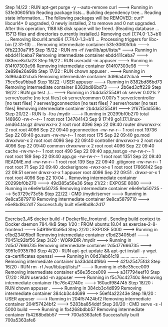 
Step 14/22 : RUN apt-get purge -y --auto-remove curl
 ---> Running in 53fe30605fbb
Reading package lists...
Building dependency tree...
Reading state information...
The following packages will be REMOVED:
  curl* libcurl4*
0 upgraded, 0 newly installed, 2 to remove and 0 not upgraded.
After this operation, 1188 kB disk space will be freed.
(Reading database ... 15713 files and directories currently installed.)
Removing curl (7.74.0-1.3+b1) ...
Removing libcurl4:amd64 (7.74.0-1.3+b1) ...
Processing triggers for libc-bin (2.31-13) ...
Removing intermediate container 53fe30605fbb
 ---> 0fb2230a71f5
Step 15/22 : RUN rm -rf /var/lib/apt/lists/*
 ---> Running in ebdd411ceba7
Removing intermediate container ebdd411ceba7
 ---> 083ece8c0a23
Step 16/22 : RUN useradd -m appuser
 ---> Running in 814f07303e98
Removing intermediate container 814f07303e98
 ---> 2e898e26a99b
Step 17/22 : RUN chown appuser .
 ---> Running in 3d96a4d2cba5
Removing intermediate container 3d96a4d2cba5
 ---> 75ce5ea9bba8
Step 18/22 : USER appuser
 ---> Running in 8382bd86bd73
Removing intermediate container 8382bd86bd73
 ---> 2b6ed3cff229
Step 19/22 : RUN go test ./...
 ---> Running in 2b4da5255491
ok  	server	0.021s
?   	server/cache	[no test files]
ok  	server/common	0.007s
?   	server/controller	[no test files]
?   	server/pgconnection	[no test files]
?   	server/router	[no test files]
Removing intermediate container 2b4da5255491
 ---> 2f67f5dd559c
Step 20/22 : RUN ls -ltra /mydir
 ---> Running in 20299bf0b270
total 148960
-rw-r--r-- 1 root    root 134784143 Sep  9 17:49 go1.17.1.linux-amd64.tar.gz
drwxrwxr-x 2 root    root      4096 Sep 22 09:40 router
drwxrwxr-x 2 root    root      4096 Sep 22 09:40 pgconnection
-rw-rw-r-- 1 root    root     19736 Sep 22 09:40 go.sum
-rw-rw-r-- 1 root    root       175 Sep 22 09:40 go.mod
drwxrwxr-x 2 root    root      4096 Sep 22 09:40 controller
drwxrwxr-x 2 root    root      4096 Sep 22 09:40 common
drwxrwxr-x 2 root    root      4096 Sep 22 09:40 cache
-rw-rw-r-- 1 root    root       490 Sep 22 09:40 app_test.go
-rw-rw-r-- 1 root    root       189 Sep 22 09:40 app.go
-rw-rw-r-- 1 root    root      1351 Sep 22 09:40 README.md
-rw-rw-r-- 1 root    root       139 Sep 22 09:40 .gitignore
-rw-rw-r-- 1 root    root        71 Sep 22 09:40 .dockerignore
-rwxr-xr-x 1 root    root  17666142 Sep 22 09:51 server
drwxr-xr-x 1 appuser root      4096 Sep 22 09:51 .
drwxr-xr-x 1 root    root      4096 Sep 22 10:04 ..
Removing intermediate container 20299bf0b270
 ---> 49d385a56e36
Step 21/22 : EXPOSE 8080
 ---> Running in e6e9e1a50735
Removing intermediate container e6e9e1a50735
 ---> 5c3729c73c5b
Step 22/22 : CMD /mydir/server
 ---> Running in 9e8ca5879710
Removing intermediate container 9e8ca5879710
 ---> e5e8bd8c2d17
Successfully built e5e8bd8c2d17



------------------------------------------------------------------------------------------------------------------------

Exercise3_4$ docker build -f Dockerfile_frontend .
Sending build context to Docker daemon  784.4kB
Step 1/20 : FROM ubuntu:18.04 as exercise-2-8-frontend
 ---> 54919e10a95d
Step 2/20 : EXPOSE 5000
 ---> Running in e1bd23405bdf
Removing intermediate container e1bd23405bdf
 ---> 70451c92bf56
Step 3/20 : WORKDIR /mydir
 ---> Running in 2d5d77666735
Removing intermediate container 2d5d77666735
 ---> 3951c0935780
Step 4/20 : RUN apt-get update && apt-get install -y wget ca-certificates openssl
 ---> Running in 00d31eb61c19
.......
......
......
Removing intermediate container ba33dd44f9b6
 ---> 42fa25475fd3
Step 16/20 : RUN rm -rf /var/lib/apt/lists/*
 ---> Running in e58e35cce009
Removing intermediate container e58e35cce009
 ---> a317794eef10
Step 17/20 : RUN useradd -m appuser
 ---> Running in f5c76c42740c
Removing intermediate container f5c76c42740c
 ---> 160adf984745
Step 18/20 : RUN chown appuser .
 ---> Running in 384cb3c4d699
Removing intermediate container 384cb3c4d699
 ---> 56ef4a22243e
Step 19/20 : USER appuser
 ---> Running in 204f57424bf2
Removing intermediate container 204f57424bf2
 ---> 5283ba854ddf
Step 20/20 : CMD serve -s -l 5000 build
 ---> Running in fb4268bdbb57
Removing intermediate container fb4268bdbb57
 ---> 700a5363afe6
Successfully built 700a5363afe6





